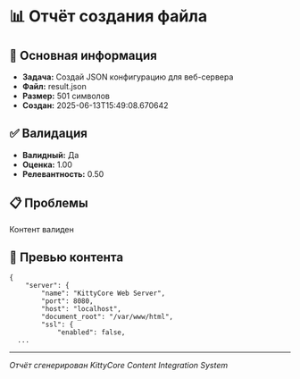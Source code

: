 # 📊 Отчёт создания файла

## 🎯 Основная информация
- **Задача:** Создай JSON конфигурацию для веб-сервера
- **Файл:** result.json
- **Размер:** 501 символов
- **Создан:** 2025-06-13T15:49:08.670642

## ✅ Валидация
- **Валидный:** Да
- **Оценка:** 1.00
- **Релевантность:** 0.50

## 📋 Проблемы
Контент валиден

## 💎 Превью контента
```
{
    "server": {
        "name": "KittyCore Web Server",
        "port": 8080,
        "host": "localhost",
        "document_root": "/var/www/html",
        "ssl": {
            "enabled": false,
  ...
```

---
*Отчёт сгенерирован KittyCore Content Integration System*